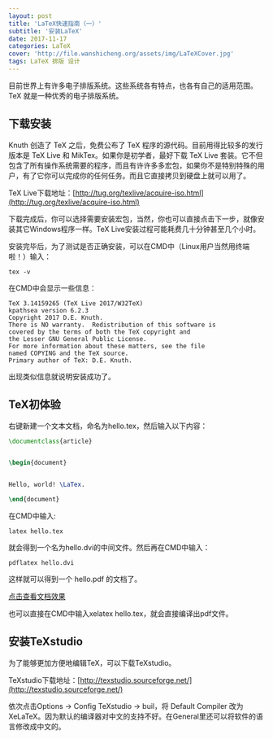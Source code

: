 ```yaml
---
layout: post
title: 'LaTeX快速指南（一）'
subtitle: '安装LaTeX'
date: 2017-11-17
categories: LaTeX
cover: 'http://file.wanshicheng.org/assets/img/LaTeXCover.jpg'
tags: LaTeX 排版 设计
---
```


目前世界上有许多电子排版系统。这些系统各有特点，也各有自己的适用范围。TeX 就是一种优秀的电子排版系统。

## 下载安装

Knuth 创造了 TeX 之后，免费公布了 TeX 程序的源代码。目前用得比较多的发行版本是 TeX Live 和 MikTex。如果你是初学者，最好下载 TeX Live 套装。它不但包含了所有操作系统需要的程序，而且有许许多多宏包，如果你不是特别特殊的用户，有了它你可以完成你的任何任务。而且它直接拷贝到硬盘上就可以用了。


TeX Live下载地址：[http://tug.org/texlive/acquire-iso.html](http://tug.org/texlive/acquire-iso.html)

下载完成后，你可以选择需要安装宏包，当然，你也可以直接点击下一步，就像安装其它Windows程序一样。TeX Live安装过程可能耗费几十分钟甚至几个小时。

安装完毕后，为了测试是否正确安装，可以在CMD中（Linux用户当然用终端啦！）输入：

```shell
tex -v
```

在CMD中会显示一些信息：

```shell
TeX 3.14159265 (TeX Live 2017/W32TeX)
kpathsea version 6.2.3
Copyright 2017 D.E. Knuth.
There is NO warranty.  Redistribution of this software is
covered by the terms of both the TeX copyright and
the Lesser GNU General Public License.
For more information about these matters, see the file
named COPYING and the TeX source.
Primary author of TeX: D.E. Knuth.
```

出现类似信息就说明安装成功了。

## TeX初体验

右键新建一个文本文档，命名为hello.tex，然后输入以下内容：

```tex
\documentclass{article}


\begin{document}


Hello, world! \LaTex.

\end{document}
```

在CMD中输入:

```shell
latex hello.tex
```

就会得到一个名为hello.dvi的中间文件。然后再在CMD中输入：

```shell
pdflatex hello.dvi
```

这样就可以得到一个 hello.pdf 的文档了。

[点击查看文档效果](https://github.com/wanshicheng/LaTeX-quick-tour/blob/master/hello.pdf)

也可以直接在CMD中输入xelatex hello.tex，就会直接编译出pdf文件。

## 安装TeXstudio

为了能够更加方便地编辑TeX，可以下载TeXstudio。

TeXstudio下载地址：[http://texstudio.sourceforge.net/](http://texstudio.sourceforge.net/)

依次点击Options -> Config TeXstudio -> buil，将 Default Compiler 改为 XeLaTeX。因为默认的编译器对中文的支持不好。在General里还可以将软件的语言修改成中文的。
